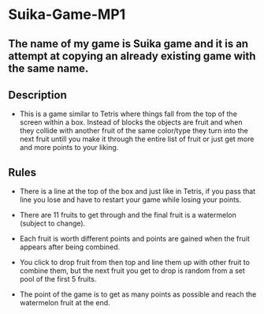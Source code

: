 # Suika-Game-MP1

## The name of my game is Suika game and it is an attempt at copying an already existing game with the same name.

## Description

- This is a game similar to Tetris where things fall from the top of the screen within a box. Instead of blocks the objects are fruit and when they collide with another fruit of the same color/type they turn into the next fruit untill you make it through the entire list of fruit or just get more and more points to your liking. 

## Rules

- There is a line at the top of the box and just like in Tetris, if you pass that line you lose and have to restart your game while losing your points.

- There are 11 fruits to get through and the final fruit is a watermelon (subject to change).

- Each fruit is worth different points and points are gained when the fruit appears after being combined. 

- You click to drop fruit from then top and line them up with other fruit to combine them, but the next fruit you get to drop is random from a set pool of the first 5 fruits.

- The point of the game is to get as many points as possible and reach the watermelon fruit at the end.



